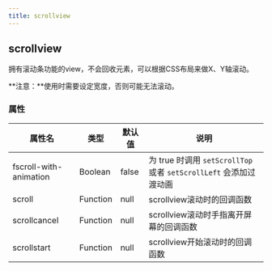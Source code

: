 ```yaml
---
title: scrollview
---
```


## scrollview



拥有滚动条功能的view，不会回收元素，可以根据CSS布局来做X、Y轴滚动。

**注意：**使用时需要设定宽度，否则可能无法滚动。

### 属性

|属性名|类型|默认值|说明|
|---|---|---|---|
| fscroll-with-animation | Boolean | false | 为 true 时调用 `setScrollTop` 或者 `setScrollLeft` 会添加过渡动画 |
| scroll | Function | null | scrollview滚动时的回调函数 |
| scrollcancel | Function | null | scrollview滚动时手指离开屏幕的回调函数 |
| scrollstart | Function | null | scrollview开始滚动时的回调函数 |